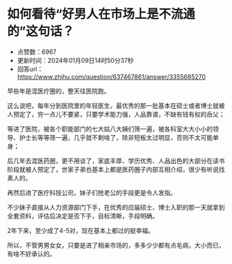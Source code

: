 # 如何看待“好男人在市场上是不流通的”这句话？
- 点赞数：6967
- 更新时间：2024年01月09日14时50分37秒
- 回答url：https://www.zhihu.com/question/637467861/answer/3355685270
<body>
 <p data-pid="nCAd6im7">早些年是混医疗圈的，整天往医院跑。</p>
 <p data-pid="HHY5v07I">这么说吧，每年分到医院里的年轻医生，最优秀的那一批基本在硕士或者博士就被人预定了，穷一点儿不要紧，只要学术能力强，人品靠谱，不缺有钱有权的岳父；</p>
 <p data-pid="Fh9pe3jV">等进了医院，被各个职能部门的七大姑八大姨们筛一遍，被各科室大大小小的领导、护士长等等筛一遍，几乎就不剩啥了，除非短板太过明显，否则不太可能单身；</p>
 <p data-pid="IwqT-OhO">后几年去混医药圈，更不用谈了，家底丰厚、学历优秀、人品出色的大部分在读书阶段就被人预定了，世家子弟也基本上都是医药圈子内部互相介绍，很少有听说找素人的。</p>
 <p data-pid="3iZi_McR">再然后进了医疗科技公司，妹子们抢老公的手段更是令人发指。</p>
 <p data-pid="55LVCw74">不少妹子直接从人力资源部门下手，在优秀的应届硕士、博士入职的那一天就拿到全套资料，评估后决定是否下手，目标清晰，手段明确。</p>
 <p data-pid="I9-KjOkF">2年下来，至少成了4-5对，现在基本上都过的挺幸福。</p>
 <p data-pid="nugr-KcH">所以，不管男男女女，只要是进了相亲市场的，多多少少都有点毛病，大小而已，有啥不好承认的。</p>
 <p></p>
</body>